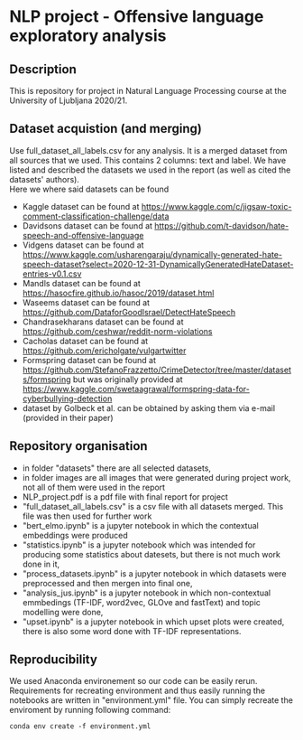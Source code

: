 # NLP project - Offensive language exploratory analysis

## Description

This is repository for project in Natural Language Processing course at the University of Ljubljana 2020/21. 

## Dataset acquistion (and merging)
Use full_dataset_all_labels.csv for any analysis. It is a merged dataset from all sources that we used. This contains 2 columns: text and label.
We have listed and described the datasets we used in the report (as well as cited the datasets' authors).  
Here we where said datasets can be found
* Kaggle dataset can be found at https://www.kaggle.com/c/jigsaw-toxic-comment-classification-challenge/data
* Davidsons dataset can be found at https://github.com/t-davidson/hate-speech-and-offensive-language
* Vidgens dataset can be found at https://www.kaggle.com/usharengaraju/dynamically-generated-hate-speech-dataset?select=2020-12-31-DynamicallyGeneratedHateDataset-entries-v0.1.csv
* Mandls dataset can be found at https://hasocfire.github.io/hasoc/2019/dataset.html 
* Waseems dataset can be found at https://github.com/DataforGoodIsrael/DetectHateSpeech
* Chandrasekharans dataset can be found at https://github.com/ceshwar/reddit-norm-violations
* Cacholas dataset can be found at https://github.com/ericholgate/vulgartwitter
* Formspring dataset can be found at https://github.com/StefanoFrazzetto/CrimeDetector/tree/master/datasets/formspring but was originally provided at https://www.kaggle.com/swetaagrawal/formspring-data-for-cyberbullying-detection
* dataset by Golbeck et al. can be obtained by asking them via e-mail (provided in their paper)


## Repository organisation
* in folder "datasets" there are all selected datasets, 
* in folder images are all images that were generated during project work, not all of them were used in the report
* NLP_project.pdf is a pdf file with final report for project 
* "full_dataset_all_labels.csv" is a csv file with all datasets merged. This file was then used for further work
* "bert_elmo.ipynb" is a jupyter notebook in which the contextual embeddings were produced
* "statistics.ipynb" is a jupyter notebook which was intended for producing some statistics about datesets, but there is not much work done in it, 
* "process_datasets.ipynb" is a jupyter notebook in which datasets were preprocessed and then mergen into final one, 
* "analysis_jus.ipynb" is a jupyter notebook in which non-contextual emmbedings (TF-IDF, word2vec, GLOve and fastText) and topic modelling were done,
* "upset.ipynb" is a jupyter notebook in which upset plots were created, there is also some word done with TF-IDF representations.

## Reproducibility
We used Anaconda environement so our code can be easily rerun. Requirements for recreating environment and thus easily running the notebooks are written in "environment.yml" file. You can simply recreate the enviroment by running following command:

`
conda env create -f environment.yml
`
